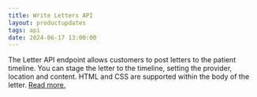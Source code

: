 ```yaml
---
title: Write Letters API
layout: productupdates
tags: api
date: 2024-06-17 13:00:00
---
```

The Letter API endpoint allows customers to post letters to the patient timeline. You can stage the letter to the timeline, setting the provider, location and content. HTML and CSS are supported within the body of the letter. [Read more.](/api/letter)
